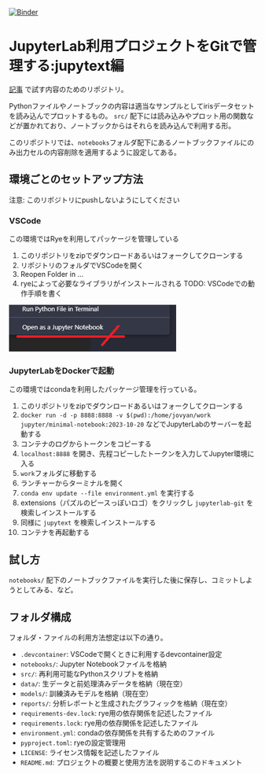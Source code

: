 [![Binder](https://mybinder.org/badge_logo.svg)](https://mybinder.org/v2/gh/ebal5/jupytext_test/main?labpath=notebooks%2Fsample_notebook1.ipynb)

# JupyterLab利用プロジェクトをGitで管理する:jupytext編

[記事](https://zenn.dev/articles/e8fcb7aa4736f3) で試す内容のためのリポジトリ。

Pythonファイルやノートブックの内容は適当なサンプルとしてirisデータセットを読み込んでプロットするもの。
`src/` 配下には読み込みやプロット用の関数などが置かれており、ノートブックからはそれらを読み込んで利用する形。

このリポジトリでは、`notebooks`フォルダ配下にあるノートブックファイルにのみ出力セルの内容削除を適用するように設定してある。

## 環境ごとのセットアップ方法

注意: このリポジトリにpushしないようにしてください

### VSCode

この環境ではRyeを利用してパッケージを管理している

1. このリポジトリをzipでダウンロードあるいはフォークしてクローンする
2. リポジトリのフォルダでVSCodeを開く
3. Reopen Folder in ...
4. ryeによって必要なライブラリがインストールされる
TODO: VSCodeでの動作手順を書く

![Open as a Jupyter Notebookのメニュー](images/open_as_a_jupyter_notebook.png)

### JupyterLabをDockerで起動

この環境ではcondaを利用したパッケージ管理を行っている。

1. このリポジトリをzipでダウンロードあるいはフォークしてクローンする
2. `docker run -d -p 8888:8888 -v $(pwd):/home/jovyan/work jupyter/minimal-notebook:2023-10-20` などでJupyterLabのサーバーを起動する
3. コンテナのログからトークンをコピーする
4. `localhost:8888` を開き、先程コピーしたトークンを入力してJupyter環境に入る
5. `work`フォルダに移動する
6. ランチャーからターミナルを開く
7. `conda env update --file environment.yml` を実行する
8. extensions（パズルのピースっぽいロゴ）をクリックし `jupyterlab-git` を検索しインストールする
9. 同様に `jupytext` を検索しインストールする
10. コンテナを再起動する

## 試し方

`notebooks/` 配下のノートブックファイルを実行した後に保存し、コミットしようとしてみる、など。

## フォルダ構成

フォルダ・ファイルの利用方法想定は以下の通り。

- `.devcontainer`: VSCodeで開くときに利用するdevcontainer設定
- `notebooks/`: Jupyter Notebookファイルを格納
- `src/`: 再利用可能なPythonスクリプトを格納
- `data/`: 生データと前処理済みデータを格納（現在空）
- `models/`: 訓練済みモデルを格納（現在空）
- `reports/`: 分析レポートと生成されたグラフィックを格納（現在空）
- `requirements-dev.lock`: rye用の依存関係を記述したファイル
- `requirements.lock`: rye用の依存関係を記述したファイル
- `environment.yml`: condaの依存関係を共有するためのファイル
- `pyproject.toml`: ryeの設定管理用
- `LICENSE`: ライセンス情報を記述したファイル
- `README.md`: プロジェクトの概要と使用方法を説明するこのドキュメント
